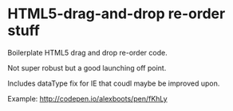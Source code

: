 HTML5-drag-and-drop re-order stuff
===================

Boilerplate HTML5 drag and drop re-order code. 

Not super robust but a good launching off point. 

Includes dataType fix for IE that coudl maybe be improved upon.

Example: http://codepen.io/alexboots/pen/fKhLy
